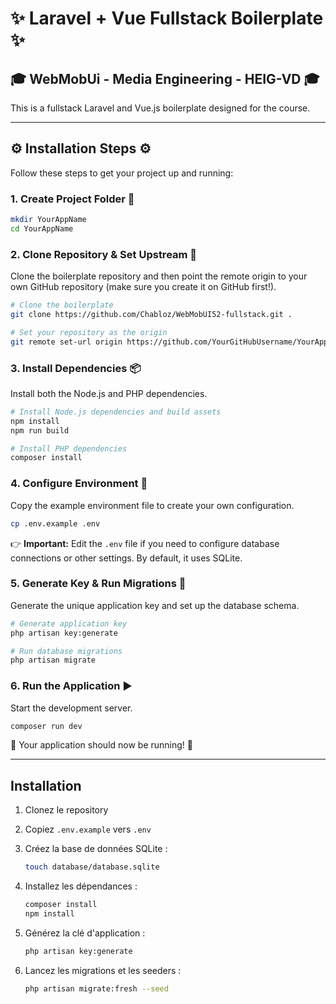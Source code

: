 # ✨ Laravel + Vue Fullstack Boilerplate ✨

## 🎓 WebMobUi - Media Engineering - HEIG-VD 🎓

This is a fullstack Laravel and Vue.js boilerplate designed for the course.

---

## ⚙️ Installation Steps ⚙️

Follow these steps to get your project up and running:

### 1. Create Project Folder 📁

```bash
mkdir YourAppName
cd YourAppName
```

### 2. Clone Repository & Set Upstream 🔄

Clone the boilerplate repository and then point the remote origin to your own GitHub repository (make sure you create it on GitHub first!).

```bash
# Clone the boilerplate
git clone https://github.com/Chabloz/WebMobUI52-fullstack.git .

# Set your repository as the origin
git remote set-url origin https://github.com/YourGitHubUsername/YourAppName.git
```

### 3. Install Dependencies 📦

Install both the Node.js and PHP dependencies.

```bash
# Install Node.js dependencies and build assets
npm install
npm run build

# Install PHP dependencies
composer install
```

### 4. Configure Environment 📝

Copy the example environment file to create your own configuration.

```bash
cp .env.example .env
```

👉 **Important:** Edit the `.env` file if you need to configure database connections or other settings. By default, it uses SQLite.

### 5. Generate Key & Run Migrations 🔑

Generate the unique application key and set up the database schema.

```bash
# Generate application key
php artisan key:generate

# Run database migrations
php artisan migrate
```

### 6. Run the Application ▶️

Start the development server.

```bash
composer run dev
```

🎉 Your application should now be running! 🎉

---

## Installation

1. Clonez le repository
2. Copiez `.env.example` vers `.env`
3. Créez la base de données SQLite :

   ```bash
   touch database/database.sqlite
   ```

4. Installez les dépendances :

   ```bash
   composer install
   npm install
   ```

5. Générez la clé d'application :

   ```bash
   php artisan key:generate
   ```

6. Lancez les migrations et les seeders :

   ```bash
   php artisan migrate:fresh --seed
   ```